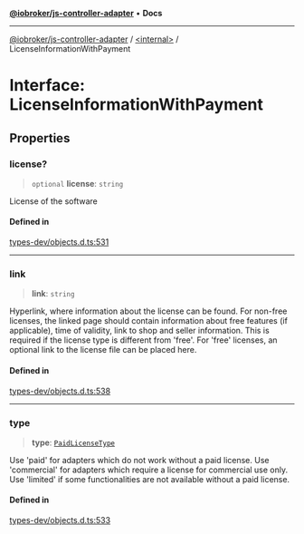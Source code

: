 [**@iobroker/js-controller-adapter**](../../README.md) • **Docs**

***

[@iobroker/js-controller-adapter](../../globals.md) / [\<internal\>](../README.md) / LicenseInformationWithPayment

# Interface: LicenseInformationWithPayment

## Properties

### license?

> `optional` **license**: `string`

License of the software

#### Defined in

[types-dev/objects.d.ts:531](https://github.com/ioBroker/ioBroker.js-controller/blob/d7f4b912895e80ffd4c1cbb49decb1de7c0e8ca3/packages/types-dev/objects.d.ts#L531)

***

### link

> **link**: `string`

Hyperlink, where information about the license can be found. For non-free licenses, the linked page should contain information about free features (if applicable), time of validity, link to shop and seller information.
This is required if the license type is different from 'free'. For 'free' licenses, an optional link to the license file can be placed here.

#### Defined in

[types-dev/objects.d.ts:538](https://github.com/ioBroker/ioBroker.js-controller/blob/d7f4b912895e80ffd4c1cbb49decb1de7c0e8ca3/packages/types-dev/objects.d.ts#L538)

***

### type

> **type**: [`PaidLicenseType`](../type-aliases/PaidLicenseType.md)

Use 'paid' for adapters which do not work without a paid license. Use 'commercial' for adapters which require a license for commercial use only. Use 'limited' if some functionalities are not available without a paid license.

#### Defined in

[types-dev/objects.d.ts:533](https://github.com/ioBroker/ioBroker.js-controller/blob/d7f4b912895e80ffd4c1cbb49decb1de7c0e8ca3/packages/types-dev/objects.d.ts#L533)
